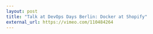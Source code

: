```yaml
---
layout: post
title: "Talk at DevOps Days Berlin: Docker at Shopify"
external_url: https://vimeo.com/110484264
---
```

